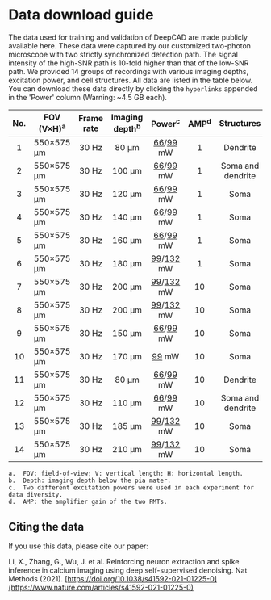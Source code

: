 # Data download guide

The data used for training and validation of DeepCAD are made publicly available here. These data were captured by our customized two-photon microscope with two strictly synchronized detection path. The signal intensity of the high-SNR path is 10-fold higher than that of the low-SNR path. We provided 14 groups of recordings with various imaging depths, excitation power, and cell structures. All data are listed in the table below. You can download these data directly by clicking the `hyperlinks` appended in the 'Power' column (Warning: ~4.5 GB each).   

|No.   |FOV (V×H)<sup>a</sup>	|Frame rate |	Imaging depth<sup>b</sup>	|Power<sup>c</sup>|AMP<sup>d</sup>|Structures           |
|:----:|  ----                |:----:     | :----:                    | :----:          |:----:         | :----:          | 
|1	   |550×575 μm	          |30 Hz	    |80 μm	                    |[66](https://zenodo.org/record/8079069/files/1_ZOOM1.3_550Vx575H_FOV_30Hz_80umdepth_0.2power_1AMP.zip?download=1)/[99](https://zenodo.org/record/8079069/files/1_ZOOM1.3_550Vx575H_FOV_30Hz_80umdepth_0.3power_1AMP.zip?download=1) mW	        |1	            |Dendrite         |
|2	   |550×575 μm	          |30 Hz	    |100 μm	                    |[66](https://zenodo.org/record/8079069/files/2_ZOOM1.3_550Vx575H_FOV_30Hz_100umdepth_0.2power_1AMP.zip?download=1)/[99](https://zenodo.org/record/8079069/files/2_ZOOM1.3_550Vx575H_FOV_30Hz_100umdepth_0.3power_1AMP.zip?download=1) mW	        |1	            |Soma and dendrite|
|3	   |550×575 μm	          |30 Hz	    |120 μm	                    |[66](https://zenodo.org/record/8079069/files/3_ZOOM1.3_550Vx575H_FOV_30Hz_120umdepth_0.2power_1AMP.zip?download=1)/[99](https://zenodo.org/record/8079069/files/3_ZOOM1.3_550Vx575H_FOV_30Hz_120umdepth_0.3power_1AMP.zip?download=1) mW	        |1	            |Soma             |
|4	   |550×575 μm	          |30 Hz	    |140 μm	                    |[66](https://zenodo.org/record/8079069/files/4_ZOOM1.3_550Vx575H_FOV_30Hz_140umdepth_0.2power_1AMP.zip?download=1)/[99](https://zenodo.org/record/8079069/files/4_ZOOM1.3_550Vx575H_FOV_30Hz_140umdepth_0.3power_1AMP.zip?download=1) mW	        |1	            |Soma             |
|5	   |550×575 μm	          |30 Hz	    |160 μm	                    |[66](https://zenodo.org/record/8079069/files/5_ZOOM1.3_550Vx575H_FOV_30Hz_160umdepth_0.2power_1AMP.zip?download=1)/[99](https://zenodo.org/record/8079069/files/5_ZOOM1.3_550Vx575H_FOV_30Hz_160umdepth_0.3power_1AMP.zip?download=1) mW	        |1	            |Soma             |
|6	   |550×575 μm	          |30 Hz	    |180 μm	                    |[99](https://zenodo.org/record/8080615/files/6_ZOOM1.3_550Vx575H_FOV_30Hz_180umdepth_0.3power_1AMP.zip?download=1)/[132](https://zenodo.org/record/8080615/files/6_ZOOM1.3_550Vx575H_FOV_30Hz_180umdepth_0.4power_1AMP.zip?download=1) mW	      |1	            |Soma             |
|7	   |550×575 μm	          |30 Hz	    |200 μm	                    |[99](https://zenodo.org/record/8080615/files/7_ZOOM1.3_550Vx575H_FOV_30Hz_200umdepth_0.3power_10AMP.zip?download=1)/[132](https://zenodo.org/record/8080615/files/7_ZOOM1.3_550Vx575H_FOV_30Hz_200umdepth_0.4power_10AMP.zip?download=1) mW	      |10	            |Soma             |
|8	   |550×575 μm	          |30 Hz	    |200 μm	                    |[99](https://zenodo.org/record/8080615/files/8_ZOOM1.3_550Vx575H_FOV_30Hz_200umdepth_0.3power_10AMP.zip?download=1)/[132](https://zenodo.org/record/8080615/files/8_ZOOM1.3_550Vx575H_FOV_30Hz_200umdepth_0.4power_10AMP.zip?download=1) mW	      |10	            |Soma             |
|9	   |550×575 μm	          |30 Hz	    |150 μm	                    |[66](https://zenodo.org/record/8080615/files/9_ZOOM1.3_550Vx575H_FOV_30Hz_150umdepth_0.2power_10AMP.zip?download=1)/[99](https://zenodo.org/record/8080615/files/9_ZOOM1.3_550Vx575H_FOV_30Hz_150umdepth_0.3power_10AMP.zip?download=1) mW	        |10	            |Soma             |
|10	   |550×575 μm	          |30 Hz	    |170 μm	                    |[99](https://zenodo.org/record/8080615/files/10_ZOOM1.3_550Vx575H_FOV_30Hz_170umdepth_0.3power_10AMP.zip?download=1) mW	          |10	            |Soma             |
|11	   |550×575 μm	          |30 Hz	    |80 μm	                    |[66](https://zenodo.org/record/8079117/files/11_ZOOM1.3_550Vx575H_FOV_30Hz_80umdepth_dendrite_0.2power_10AMP.zip?download=1)/[99](https://zenodo.org/record/8079117/files/11_ZOOM1.3_550Vx575H_FOV_30Hz_80umdepth_dendrite_0.3power_10AMP.zip?download=1) mW	        |10	            |Dendrite         |
|12	   |550×575 μm	          |30 Hz	    |110 μm	                    |[66](https://zenodo.org/record/8079117/files/12_ZOOM1.3_550Vx575H_FOV_30Hz_110umdepth_somadendrite_0.2power_10AMP.zip?download=1)/[99](https://zenodo.org/record/8079117/files/12_ZOOM1.3_550Vx575H_FOV_30Hz_110umdepth_somadendrite_0.3power_10AMP.zip?download=1) mW	        |10	            |Soma and dendrite|
|13	   |550×575 μm	          |30 Hz	    |185 μm	                    |[99](https://zenodo.org/record/8079117/files/13_ZOOM1.3_550Vx575H_FOV_30Hz_185umdepth_soma_0.3power_10AMP.zip?download=1)/[132](https://zenodo.org/record/8079117/files/13_ZOOM1.3_550Vx575H_FOV_30Hz_185umdepth_soma_0.4power_10AMP.zip?download=1) mW	      |10	            |Soma             |
|14	   |550×575 μm	          |30 Hz	    |210 μm	                    |[99](https://zenodo.org/record/8079117/files/14_ZOOM1.3_550Vx575H_FOV_30Hz_210umdepth_soma_0.3power_10AMP.zip?download=1)/[132](https://zenodo.org/record/8079117/files/14_ZOOM1.3_550Vx575H_FOV_30Hz_210umdepth_soma_0.4power_10AMP.zip?download=1) mW	      |10	            |Soma             |
```
a.	FOV: field-of-view; V: vertical length; H: horizontal length.
b.	Depth: imaging depth below the pia mater.
c.	Two different excitation powers were used in each experiment for data diversity.
d.	AMP: the amplifier gain of the two PMTs.
```

## Citing the data
If you use this data, please cite our paper:

Li, X., Zhang, G., Wu, J. et al. Reinforcing neuron extraction and spike inference in calcium imaging using deep self-supervised denoising. Nat Methods (2021). [https://doi.org/10.1038/s41592-021-01225-0](https://www.nature.com/articles/s41592-021-01225-0)

